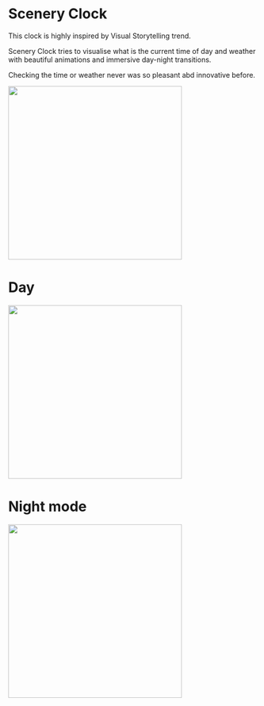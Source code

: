 # Scenery Clock
This clock is highly inspired by Visual Storytelling trend. 

Scenery Clock tries to visualise what is the current time of day and weather with beautiful animations and
 immersive day-night transitions.
 
Checking the time or weather never was so pleasant abd innovative before.

<img src='digital.gif' width='350'>

# Day
<img src='digital_dark.png' width='350'>

# Night mode
<img src='digital_light.png' width='350'>
